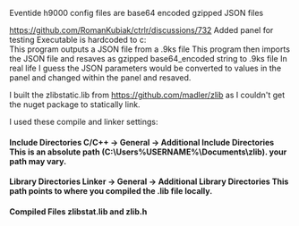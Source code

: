 Eventide h9000 config files are base64 encoded gzipped JSON files<br>

https://github.com/RomanKubiak/ctrlr/discussions/732
Added panel for testing
Executable is hardcoded to c:\
This program outputs a JSON file from a .9ks file 
This program then imports the JSON file and resaves as gzipped base64_encoded string to .9ks file
In real life I guess the JSON parameters would be converted to values in the panel and changed within the panel and resaved.

I built the zlibstatic.lib from https://github.com/madler/zlib as I couldn't get the nuget package to statically link.

I used these compile and linker settings:


#### Include Directories	C/C++ → General → Additional Include Directories	This is an absolute path (C:\Users\%USERNAME%\Documents\zlib). your path may vary.

#### Library Directories	Linker → General → Additional Library Directories	This path points to where you compiled the .lib file locally.

#### Compiled Files	zlibstat.lib and zlib.h	

